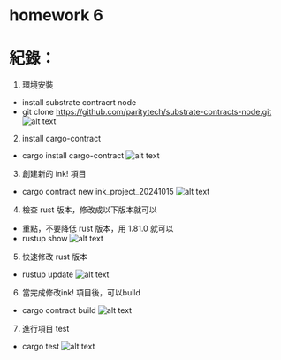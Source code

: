 # homework 6

# 紀錄：
1. 環境安裝
* install substrate contracrt node
* git clone https://github.com/paritytech/substrate-contracts-node.git
![alt text](https://github.com/MartinYeung5/substrate-advance-8-homework/blob/main/homework-6/677/0.png?raw=true)

2. install cargo-contract
* cargo install cargo-contract
![alt text](https://github.com/MartinYeung5/substrate-advance-8-homework/blob/main/homework-6/677/1.png?raw=true)

3. 創建新的 ink! 項目
* cargo contract new ink_project_20241015
![alt text](https://github.com/MartinYeung5/substrate-advance-8-homework/blob/main/homework-6/677/2.png?raw=true)

4. 檢查 rust 版本，修改成以下版本就可以
* 重點，不要降低 rust 版本，用 1.81.0 就可以
* rustup show
![alt text](https://github.com/MartinYeung5/substrate-advance-8-homework/blob/main/homework-6/677/3.png?raw=true)

5. 快速修改 rust 版本
* rustup update
![alt text](https://github.com/MartinYeung5/substrate-advance-8-homework/blob/main/homework-6/677/4.png?raw=true)

6. 當完成修改ink! 項目後，可以build
* cargo contract build
![alt text](https://github.com/MartinYeung5/substrate-advance-8-homework/blob/main/homework-6/677/5.png?raw=true)

7. 進行項目 test
* cargo test
![alt text](https://github.com/MartinYeung5/substrate-advance-8-homework/blob/main/homework-6/677/6.png?raw=true)

